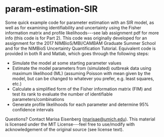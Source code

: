 # param-estimation-SIR
Some quick example code for parameter estimation with an SIR model, as well as for examining identifiability and uncertainty using the Fisher information matrix and profile likelihoods---see lab assignment pdf for more info (this code is for Part 2). This code was originally developed for an assignment for the 2017 NIMBioS/MBI/CAMBAM Graduate Summer School and for the NIMBioS Uncertainty Quantification Tutorial. Equivalent code is provided in both R and Matlab, which goes through the following steps:
- Simulate the model at some starting parameter values
- Estimate the model parameters from (simulated) outbreak data using maximum likelihood (ML) (assuming Poisson with mean given by the model, but can be changed to whatever you prefer, e.g. least squares, etc.)
- Calculate a simplified form of the Fisher information matrix (FIM) and test its rank to evaluate the number of identifiable parameters/combinations
- Generate profile likelihoods for each parameter and determine 95% confidence intervals

Questions? Contact Marisa Eisenberg (marisae@umich.edu). This material is licensed under the MIT License---feel free to use/modify with acknowledgement of the original source (see license text).
